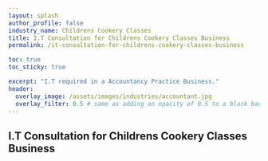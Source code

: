 ```yaml
---
layout: splash 
author_profile: false 
industry_name: Childrens Cookery Classes
title: I.T Consultation for Childrens Cookery Classes Business
permalink: /it-consultation-for-childrens-cookery-classes-business

toc: true
toc_sticky: true

excerpt: "I.T required in a Accountancy Practice Business."
header:
  overlay_image: /assets/images/industries/accountant.jpg
  overlay_filter: 0.5 # same as adding an opacity of 0.5 to a black background
---
```


## I.T Consultation for Childrens Cookery Classes Business